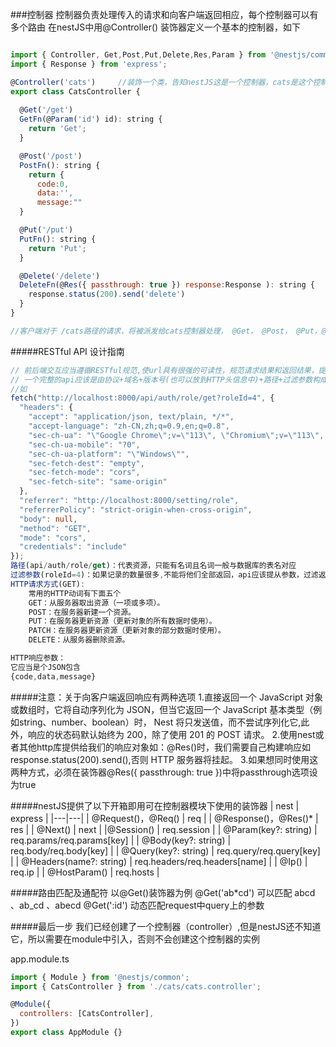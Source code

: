 ###控制器
控制器负责处理传入的请求和向客户端返回相应，每个控制器可以有多个路由
在nestJS中用@Controller() 装饰器定义一个基本的控制器，如下
```javascript

import { Controller, Get,Post,Put,Delete,Res,Param } from '@nestjs/common';
import { Response } from 'express';

@Controller('cats')     //装饰一个类，告知nestJS这是一个控制器，cats是这个控制器的分组名
export class CatsController {
 
  @Get('/get')
  GetFn(@Param('id') id): string {
    return 'Get';
  }

  @Post('/post')
  PostFn(): string {
    return {
      code:0,
      data:'',
      message:""
  }

  @Put('/put')
  PutFn(): string {
    return 'Put';
  }

  @Delete('/delete')
  DeleteFn(@Res({ passthrough: true }) response:Response ): string {
    response.status(200).send('delete')
  }
}

//客户端对于 /cats路径的请求，将被派发给cats控制器处理， @Get， @Post， @Put，@Delete 是对应不同的请求方法
```

#####RESTful API 设计指南
```typescript
// 前后端交互应当遵循RESTful规范,使url具有很强的可读性，规范请求结果和返回结果，提高api的扩展性
// 一个完整的api应该是由协议+域名+版本号(也可以放到HTTP头信息中)+路径+过滤参数构成
//如
fetch("http://localhost:8000/api/auth/role/get?roleId=4", {
  "headers": {
    "accept": "application/json, text/plain, */*",
    "accept-language": "zh-CN,zh;q=0.9,en;q=0.8",
    "sec-ch-ua": "\"Google Chrome\";v=\"113\", \"Chromium\";v=\"113\", \"Not-A.Brand\";v=\"24\"",
    "sec-ch-ua-mobile": "?0",
    "sec-ch-ua-platform": "\"Windows\"",
    "sec-fetch-dest": "empty",
    "sec-fetch-mode": "cors",
    "sec-fetch-site": "same-origin"
  },
  "referrer": "http://localhost:8000/setting/role",
  "referrerPolicy": "strict-origin-when-cross-origin",
  "body": null,
  "method": "GET",
  "mode": "cors",
  "credentials": "include"
});
路径(api/auth/role/get)：代表资源，只能有名词且名词一般与数据库的表名对应
过滤参数(roleId=4)：如果记录的数量很多,不能将他们全部返回，api应该提从参数，过滤返回结果
HTTP请求方式(GET):
    常用的HTTP动词有下面五个
    GET：从服务器取出资源（一项或多项）。
    POST：在服务器新建一个资源。
    PUT：在服务器更新资源（更新对象的所有数据时使用）。
    PATCH：在服务器更新资源（更新对象的部分数据时使用）。
    DELETE：从服务器删除资源。

HTTP响应参数：
它应当是个JSON包含
{code,data,message}
```



#####注意：关于向客户端返回响应有两种选项
    1.直接返回一个 JavaScript 对象或数组时，它将自动序列化为 JSON，但当它返回一个 JavaScript 基本类型（例如string、number、boolean）时， Nest 将只发送值，而不尝试序列化它,此外，响应的状态码默认始终为 200，除了使用 201 的 POST 请求。
    2.使用nest或者其他http库提供给我们的响应对象如：@Res()时，我们需要自己构建响应如 response.status(200).send(),否则 HTTP 服务器将挂起。
    3.如果想同时使用这两种方式，必须在装饰器@Res({ passthrough: true })中将passthrough选项设为true


#####nestJS提供了以下开箱即用可在控制器模块下使用的装饰器
| nest  |  express |
|---|---|
| @Request()，@Req()  | req  |
| @Response()，@Res()*  | res  |
| @Next()  | next  |
|@Session()  | req.session  |
| @Param(key?: string)  | req.params/req.params[key]  |
| @Body(key?: string)  | req.body/req.body[key]  |
| @Query(key?: string)  | req.query/req.query[key]  |
| @Headers(name?: string)  | req.headers/req.headers[name]  |
| @Ip()  | req.ip  |
| @HostParam()  | req.hosts  |



#####路由匹配及通配符
以@Get()装饰器为例
@Get('ab*cd')  可以匹配 abcd 、ab_cd 、abecd
@Get(':id')    动态匹配request中query上的参数



#####最后一步
我们已经创建了一个控制器（controller）,但是nestJS还不知道它，所以需要在module中引入，否则不会创建这个控制器的实例

app.module.ts

```javascript
import { Module } from '@nestjs/common';
import { CatsController } from './cats/cats.controller';

@Module({
  controllers: [CatsController],
})
export class AppModule {}

```















